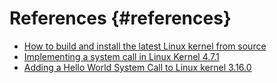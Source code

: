 # References {#references}

* [How to build and install the latest Linux kernel from source](https://medium.freecodecamp.org/building-and-installing-the-latest-linux-kernel-from-source-6d8df5345980)
* [Implementing a system call in Linux Kernel 4.7.1](https://medium.com/@ssreehari/implementing-a-system-call-in-linux-kernel-4-7-1-6f98250a8c38)
* [Adding a Hello World System Call to Linux kernel 3.16.0](https://tssurya.wordpress.com/2014/08/19/adding-a-hello-world-system-call-to-linux-kernel-3-16-0/)

